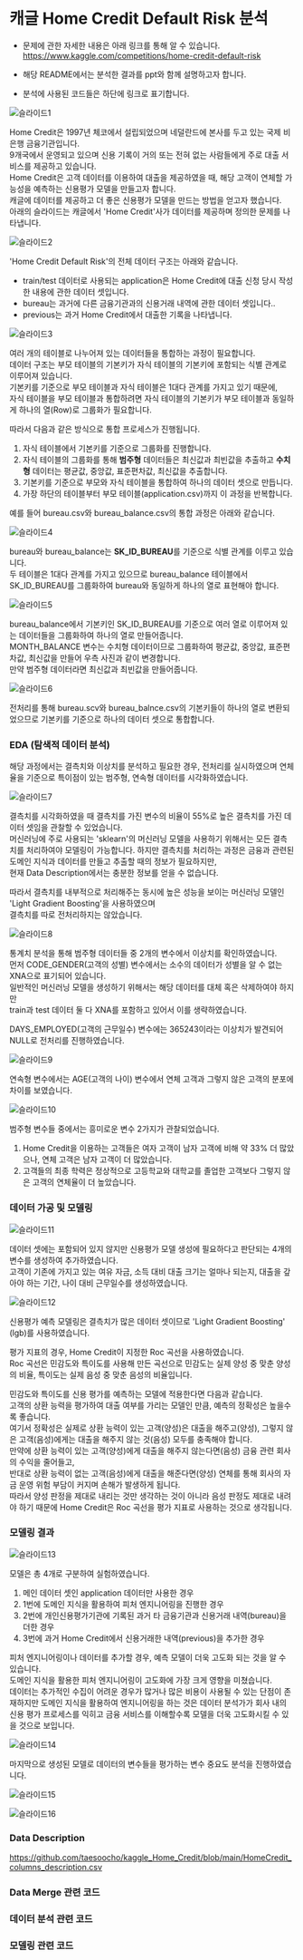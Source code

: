 # 캐글 Home Credit Default Risk 분석 

- 문제에 관한 자세한 내용은 아래 링크를 통해 알 수 있습니다.  
https://www.kaggle.com/competitions/home-credit-default-risk

- 해당 README에서는 분석한 결과를 ppt와 함께 설명하고자 합니다.  
- 분석에 사용된 코드들은 하단에 링크로 표기합니다.  

![슬라이드1](https://user-images.githubusercontent.com/50400392/179346557-307a281c-4b53-42f7-8d99-6d292cb98612.PNG)

Home Credit은 1997년 체코에서 설립되었으며 네덜란드에 본사를 두고 있는 국제 비은행 금융기관입니다.  
9개국에서 운영되고 있으며 신용 기록이 거의 또는 전혀 없는 사람들에게 주로 대출 서비스를 제공하고 있습니다.  
Home Credit은 고객 데이터를 이용하여 대출을 제공하였을 때, 해당 고객이 연체할 가능성을 예측하는 신용평가 모델을 만들고자 합니다.  
캐글에 데이터를 제공하고 더 좋은 신용평가 모델을 만드는 방법을 얻고자 했습니다.  
아래의 슬라이드는 캐글에서 'Home Credit'사가 데이터를 제공하며 정의한 문제를 나타냅니다.

![슬라이드2](https://user-images.githubusercontent.com/50400392/179346578-a20dba27-292c-4a16-bc92-011d8d74befa.PNG)

'Home Credit Default Risk'의 전체 데이터 구조는 아래와 같습니다.
- train/test 데이터로 사용되는 application은 Home Credit에 대출 신청 당시 작성한 내용에 관한 데이터 셋입니다.
- bureau는 과거에 다른 금융기관과의 신용거래 내역에 관한 데이터 셋입니다..
- previous는 과거 Home Credit에서 대출한 기록을 나타냅니다.

![슬라이드3](https://user-images.githubusercontent.com/50400392/179346579-a9f82eea-04ab-4e9f-90c3-ffc552a004c0.PNG)

여러 개의 테이블로 나누어져 있는 데이터들을 통합하는 과정이 필요합니다.  
데이터 구조는 부모 테이블의 기본키가 자식 테이블의 기본키에 포함되는 식별 관계로 이루어져 있습니다.  
기본키를 기준으로 부모 테이블과 자식 테이블은 1대다 관계를 가지고 있기 때문에,  
자식 테이블을 부모 테이블과 통합하려면 자식 테이블의 기본키가 부모 테이블과 동일하게 하나의 열(Row)로 그룹화가 필요합니다.  

따라서 다음과 같은 방식으로 통합 프로세스가 진행됩니다. 

1. 자식 테이블에서 기본키를 기준으로 그룹화를 진행합니다.
2. 자식 테이블의 그룹화를 통해 **범주형** 데이터들은 최신값과 최빈값을 추출하고 **수치형** 데이터는 평균값, 중앙값, 표준편차값, 최신값을 추출합니다.
3. 기본키를 기준으로 부모와 자식 테이블을 통합하여 하나의 데이터 셋으로 만듭니다.
4. 가장 하단의 테이블부터 부모 테이블(application.csv)까지 이 과정을 반복합니다.

예를 들어 bureau.csv와 bureau_balance.csv의 통합 과정은 아래와 같습니다.  

![슬라이드4](https://user-images.githubusercontent.com/50400392/179346581-63e66baf-be76-4a83-9276-57bff4b4e835.PNG)

bureau와 bureau_balance는 **SK_ID_BUREAU**를 기준으로 식별 관계를 이루고 있습니다.  
두 테이블은 1대다 관계를 가지고 있으므로 bureau_balance 테이블에서 SK_ID_BUREAU를 그룹화하여 bureau와 동일하게 하나의 열로 표현해야 합니다.  

![슬라이드5](https://user-images.githubusercontent.com/50400392/179346582-29a8bdeb-b240-4764-9a9d-9c74ea5eb41b.PNG)

bureau_balance에서 기본키인 SK_ID_BUREAU를 기준으로 여러 열로 이루어져 있는 데이터들을 그룹화하여 하나의 열로 만들어줍니다.  
MONTH_BALANCE 변수는 수치형 데이터이므로 그룹화하여 평균값, 중앙값, 표준편차값, 최신값을 만들어 우측 사진과 같이 변경합니다.  
만약 범주형 데이터라면 최신값과 최빈값을 만들어줍니다.  

![슬라이드6](https://user-images.githubusercontent.com/50400392/179346583-5b91f16c-dfa5-4173-af3a-81fb15eeb615.PNG)

전처리를 통해 bureau.scv와 bureau_balnce.csv의 기본키들이 하나의 열로 변환되었으므로 기본키를 기준으로 하나의 데이터 셋으로 통합합니다.  

### EDA (탐색적 데이터 분석)

해당 과정에서는 결측치와 이상치를 분석하고 필요한 경우, 전처리를 실시하였으며 연체율을 기준으로 특이점이 있는 범주형, 연속형 데이터를 시각화하였습니다.

![슬라이드7](https://user-images.githubusercontent.com/50400392/179346585-b536ebe2-fd86-4efd-82cf-caee3f400da0.PNG)

결측치를 시각화하였을 때 결측치를 가진 변수의 비율이 55%로 높은 결측치를 가진 데이터 셋임을 관찰할 수 있었습니다.  
머신러닝에 주로 사용되는 'sklearn'의 머신러닝 모델을 사용하기 위해서는 모든 결측치를 처리하여야 모델링이 가능합니다.
하지만 결측치를 처리하는 과정은 금융과 관련된 도메인 지식과 데이터를 만들고 추출할 때의 정보가 필요하지만,  
현재 Data Description에서는 충분한 정보를 얻을 수 없습니다.  

따라서 결측치를 내부적으로 처리해주는 동시에 높은 성능을 보이는 머신러닝 모델인 'Light Gradient Boosting'을 사용하였으며  
결측치를 따로 전처리하지는 않았습니다.

![슬라이드8](https://user-images.githubusercontent.com/50400392/179346586-5750f3c6-0a2e-4e73-9ad0-a28ac346e862.PNG)

통계치 분석을 통해 범주형 데이터들 중 2개의 변수에서 이상치를 확인하였습니다.  
먼저 CODE_GENDER(고객의 성별) 변수에서는 소수의 데이터가 성별을 알 수 없는 XNA으로 표기되어 있습니다.  
일반적인 머신러닝 모델을 생성하기 위해서는 해당 데이터를 대체 혹은 삭제하여야 하지만  
train과 test 데이터 둘 다 XNA를 포함하고 있어서 이를 생략하였습니다.  

DAYS_EMPLOYED(고객의 근무일수) 변수에는 365243이라는 이상치가 발견되어 NULL로 전처리를 진행하였습니다.

![슬라이드9](https://user-images.githubusercontent.com/50400392/179346587-a5361718-df3b-439e-95fa-80224af12a16.PNG)

연속형 변수에서는 AGE(고객의 나이) 변수에서 연체 고객과 그렇지 않은 고객의 분포에 차이를 보였습니다.  

![슬라이드10](https://user-images.githubusercontent.com/50400392/179346589-2aa4d56f-ee1d-465d-b50b-3dc2a6fd7a28.PNG)

범주형 변수들 중에서는 흥미로운 변수 2가지가 관찰되었습니다.  
1. Home Credit을 이용하는 고객들은 여자 고객이 남자 고객에 비해 약 33% 더 많았으나, 연체 고객은 남자 고객이 더 많았습니다.
2. 고객들의 최종 학력은 정상적으로 고등학교와 대학교를 졸업한 고객보다 그렇지 않은 고객의 연체율이 더 높았습니다.

### 데이터 가공 및 모델링

![슬라이드11](https://user-images.githubusercontent.com/50400392/179346590-53cf9dea-6965-42ef-909a-bad4b1732ac7.PNG)

데이터 셋에는 포함되어 있지 않지만 신용평가 모델 생성에 필요하다고 판단되는 4개의 변수를 생성하여 추가하였습니다.  
고객이 기존에 가지고 있는 여유 자금, 소득 대비 대출 크기는 얼마나 되는지, 대출을 갚아야 하는 기간, 나이 대비 근무일수를 생성하였습니다.  

![슬라이드12](https://user-images.githubusercontent.com/50400392/179346592-22b79751-eb24-4052-8ebe-7bb805815363.PNG)

신용평가 예측 모델링은 결측치가 많은 데이터 셋이므로 'Light Gradient Boosting' (lgb)를 사용하였습니다.  

평가 지표의 경우, Home Credit이 지정한 Roc 곡선을 사용하였습니다.  
Roc 곡선은 민감도와 특이도를 사용해 만든 곡선으로 민감도는 실제 양성 중 맞춘 양성의 비율, 특이도는 실제 음성 중 맞춘 음성의 비율입니다.  

민감도와 특이도를 신용 평가를 예측하는 모델에 적용한다면 다음과 같습니다.  
고객의 상환 능력을 평가하여 대출 여부를 가리는 모델인 만큼, 예측의 정확성은 높을수록 좋습니다.  
여기서 정확성은 실제로 상환 능력이 있는 고객(양성)은 대출을 해주고(양성), 그렇지 않은 고객(음성)에게는 대출을 해주지 않는 것(음성) 모두를 충족해야 합니다.  
만약에 상환 능력이 있는 고객(양성)에게 대출을 해주지 않는다면(음성) 금융 관련 회사의 수익을 줄어들고,  
반대로 상환 능력이 없는 고객(음성)에게 대출을 해준다면(양성) 연체를 통해 회사의 자금 운영 위험 부담이 커지며 손해가 발생하게 됩니다.  
따라서 양성 판정을 제대로 내리는 것만 생각하는 것이 아니라 음성 판정도 제대로 내려야 하기 때문에 Home Credit은 Roc 곡선을 평가 지표로 사용하는 것으로 생각됩니다.  

### 모델링 결과

![슬라이드13](https://user-images.githubusercontent.com/50400392/179346593-dff3da88-9e5b-4c8a-a438-705a50b87026.PNG)

모델은 총 4개로 구분하여 실험하였습니다.  
1. 메인 데이터 셋인 application 데이터만 사용한 경우
2. 1번에 도메인 지식을 활용하여 피처 엔지니어링을 진행한 경우
3. 2번에 개인신용평가기관에 기록된 과거 타 금융기관과 신용거래 내역(bureau)을 더한 경우
4. 3번에 과거 Home Credit에서 신용거래한 내역(previous)을 추가한 경우

피처 엔지니어링이나 데이터를 추가할 경우, 예측 모델이 더욱 고도화 되는 것을 알 수 있습니다.  
도메인 지식을 활용한 피처 엔지니어링이 고도화에 가장 크게 영향을 미쳤습니다.  
데이터는 추가적인 수집이 어려운 경우가 많거나 많은 비용이 사용될 수 있는 단점이 존재하지만 도메인 지식을 활용하여 엔지니어링을 하는 것은 데이터 분석가가 회사 내의 신용 평가 프로세스를 익히고 금융 서비스를 이해할수록 모델을 더욱 고도화시킬 수 있을 것으로 보입니다.

![슬라이드14](https://user-images.githubusercontent.com/50400392/179346596-7e395733-3193-47ad-a39c-53d46bc9ce63.PNG)

마지막으로 생성된 모델로 데이터의 변수들을 평가하는 변수 중요도 분석을 진행하였습니다.  

![슬라이드15](https://user-images.githubusercontent.com/50400392/179346597-ba10df03-e7e5-4394-89af-200eba7cec6d.PNG)

![슬라이드16](https://user-images.githubusercontent.com/50400392/179346576-d8bb66c3-4cab-4d70-8d71-f532c60b9fee.PNG)

### Data Description

https://github.com/taesoocho/kaggle_Home_Credit/blob/main/HomeCredit_columns_description.csv

### Data Merge 관련 코드

### 데이터 분석 관련 코드

### 모델링 관련 코드
